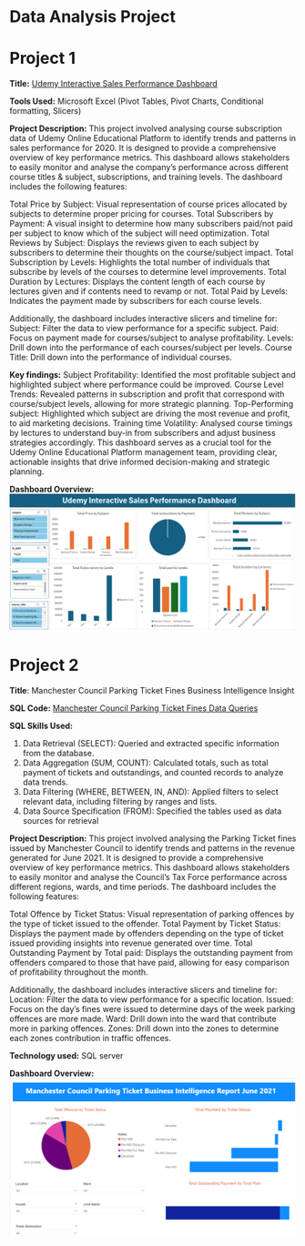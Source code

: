 # Data Analysis Project 
# Project 1
**Title:** [Udemy Interactive Sales Performance Dashboard](https://github.com/Phatiks/Phatiks.github.io/blob/main/udemy_online_education_courses_dataset.xlsx)

**Tools Used:** Microsoft Excel (Pivot Tables, Pivot Charts, Conditional formatting, Slicers)

**Project Description:**
This project involved analysing course subscription data of Udemy Online Educational Platform to identify trends and patterns in sales performance for 2020. It is designed to provide a comprehensive overview of key performance metrics. This dashboard allows stakeholders to easily monitor and analyse the company’s performance across different course titles & subject, subscriptions, and training levels. The dashboard includes the following features:

Total Price by Subject: Visual representation of course prices allocated by subjects to determine proper pricing for courses.
Total Subscribers by Payment: A visual insight to determine how many subscribers paid/not paid per subject to know which of the subject will need optimization.
Total Reviews by Subject: Displays the reviews given to each subject by subscribers to determine their thoughts on the course/subject impact.
Total Subscription by Levels: Highlights the total number of individuals that subscribe by levels of the courses to determine level improvements.
Total Duration by Lectures: Displays the content length of each course by lectures given and if contents need to revamp or not.
Total Paid by Levels: Indicates the payment made by subscribers for each course levels.

Additionally, the dashboard includes interactive slicers and timeline for:
Subject: Filter the data to view performance for a specific subject.
Paid: Focus on payment made for courses/subject to analyse profitability.
Levels: Drill down into the performance of each courses/subject per levels.
Course Title: Drill down into the performance of individual courses.



**Key findings:**
Subject Profitability: Identified the most profitable subject and highlighted subject where performance could be improved.
Course Level Trends: Revealed patterns in subscription and profit that correspond with course/subject levels, allowing for more strategic planning.
Top-Performing subject: Highlighted which subject are driving the most revenue and profit, to aid marketing decisions.
Training time Volatility: Analysed course timings by lectures to understand buy-in from subscribers and adjust business strategies accordingly.
This dashboard serves as a crucial tool for the Udemy Online Educational Platform management team, providing clear, actionable insights that drive informed decision-making and strategic planning.


**Dashboard Overview:**
![Udemy_Dashboard](Udemy_Dashboard.png)

# Project 2

**Title**: Manchester Council Parking Ticket Fines Business Intelligence Insight
  
**SQL Code:** [Manchester Council Parking Ticket Fines Data Queries](https://github.com/Phatiks/Phatiks.github.io/blob/main/Manchester%20Council%20Parking%20Ticket%20Fines.sql)

**SQL Skills Used:** 
1. Data Retrieval (SELECT): Queried and extracted specific information from the database.
2. Data Aggregation (SUM, COUNT): Calculated totals, such as total payment of tickets and outstandings, and counted records to analyze data trends.
3. Data Filtering (WHERE, BETWEEN, IN, AND): Applied filters to select relevant data, including filtering by ranges and lists.
4. Data Source Specification (FROM): Specified the tables used as data sources for retrieval
 

**Project Description:**
This project involved analysing the Parking Ticket fines issued by Manchester Council to identify trends and patterns in the revenue generated for June 2021. It is designed to provide a comprehensive overview of key performance metrics. This dashboard allows stakeholders to easily monitor and analyse the Council’s Tax Force performance across different regions, wards, and time periods. The dashboard includes the following features:


Total Offence by Ticket Status: Visual representation of parking offences by the type of ticket issued to the offender.
Total Payment by Ticket Status: Displays the payment made by offenders depending on the type of ticket issued providing insights into revenue generated over time.
Total Outstanding Payment by Total paid: Displays the outstanding payment from offenders compared to those that have paid, allowing for easy comparison of profitability throughout the month.


Additionally, the dashboard includes interactive slicers and timeline for:
Location: Filter the data to view performance for a specific location.
Issued: Focus on the day’s fines were issued to determine days of the week parking offences are more made.
Ward: Drill down into the ward that contribute more in parking offences.
Zones: Drill down into the zones to determine each zones contribution in traffic offences.


**Technology used:** SQL server

**Dashboard Overview:**
![Manchester_Dashboard](Manchester_Dashboard.png)
 
